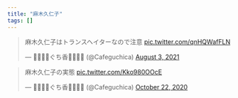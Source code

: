 ```yaml
---
title: "麻木久仁子"
tags: []
---
```


<blockquote class="twitter-tweet"><p lang="ja" dir="ltr">麻木久仁子はトランスヘイターなので注意 <a href="https://t.co/qnHQWafFLN">pic.twitter.com/qnHQWafFLN</a></p>&mdash; 🏳️‍🌈🏳️‍⚧️ぐち香🏳️‍⚧️🏳️‍🌈 (@Cafeguchica) <a href="https://twitter.com/Cafeguchica/status/1422505787562160128?ref_src=twsrc%5Etfw">August 3, 2021</a></blockquote> <script async src="https://platform.twitter.com/widgets.js" charset="utf-8"></script>

<blockquote class="twitter-tweet"><p lang="ja" dir="ltr">麻木久仁子の実態 <a href="https://t.co/Kko980OOcE">pic.twitter.com/Kko980OOcE</a></p>&mdash; 🏳️‍🌈🏳️‍⚧️ぐち香🏳️‍⚧️🏳️‍🌈 (@Cafeguchica) <a href="https://twitter.com/Cafeguchica/status/1319090093127159808?ref_src=twsrc%5Etfw">October 22, 2020</a></blockquote> <script async src="https://platform.twitter.com/widgets.js" charset="utf-8"></script>